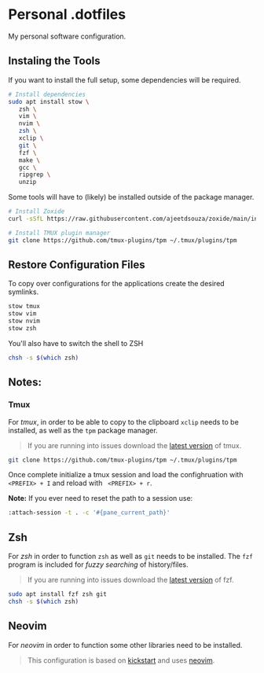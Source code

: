 # Personal .dotfiles
My personal software configuration.

## Instaling the Tools
If you want to install the full setup, some dependencies will be required.

```bash
# Install dependencies
sudo apt install stow \
   zsh \ 
   vim \ 
   nvim \ 
   zsh \ 
   xclip \ 
   git \ 
   fzf \
   make \
   gcc \
   ripgrep \
   unzip
```

Some tools will have to (likely) be installed outside of the package manager.

```bash
# Install Zoxide
curl -sSfL https://raw.githubusercontent.com/ajeetdsouza/zoxide/main/install.sh | sh

# Install TMUX plugin manager
git clone https://github.com/tmux-plugins/tpm ~/.tmux/plugins/tpm
```

## Restore Configuration Files
To copy over configurations for the applications create the desired symlinks.

```bash
stow tmux
stow vim
stow nvim
stow zsh
```

You'll also have to switch the shell to ZSH

```bash
chsh -s $(which zsh)
```

## Notes:
### Tmux
For *tmux*, in order to be able to copy to the clipboard `xclip` needs to be installed, as well as the `tpm` package manager.

> If you are running into issues download the [latest version](https://github.com/tmux/tmux) of tmux.

```bash
git clone https://github.com/tmux-plugins/tpm ~/.tmux/plugins/tpm
```

Once complete initialize a tmux session and load the confighruation with `<PREFIX> + I` and reload with ` <PREFIX> + r`.

**Note:** If you ever need to reset the path to a session use:

```bash
:attach-session -t . -c '#{pane_current_path}'
```

## Zsh
For *zsh* in order to function `zsh` as well as `git` needs to be installed. The `fzf` program is included for *fuzzy searching* of history/files.

> If you are running into issues download the [latest version](https://github.com/junegunn/fzf) of fzf.

```bash
sudo apt install fzf zsh git
chsh -s $(which zsh)
```

## Neovim
For *neovim* in order to function some other libraries need to be installed.

> This configuration is based on [kickstart](https://github.com/nvim-lua/kickstart.nvim) and uses [neovim](https://github.com/neovim/neovim). 

